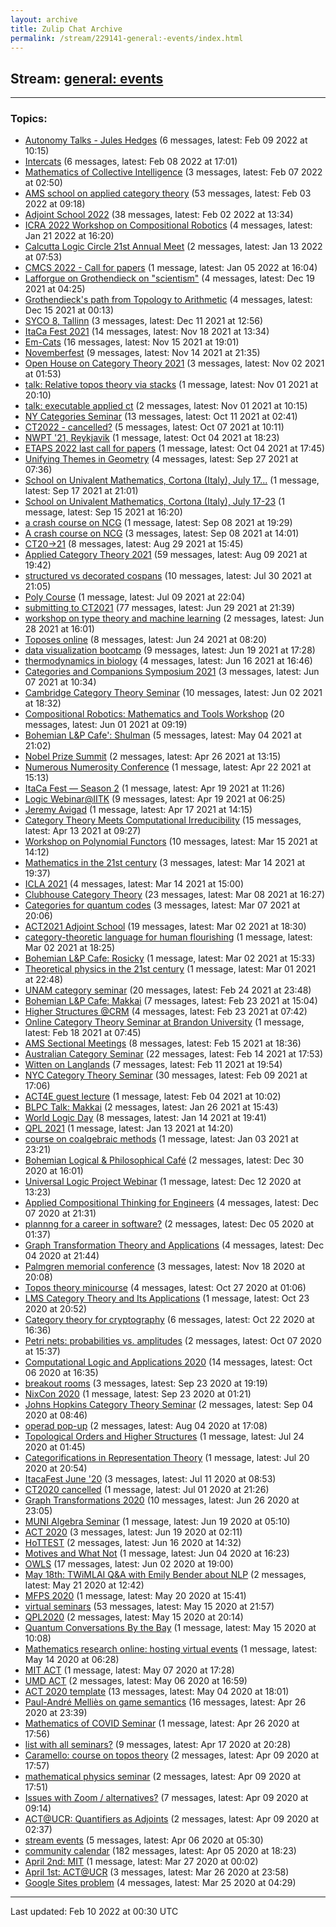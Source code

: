 ```yaml
---
layout: archive
title: Zulip Chat Archive
permalink: /stream/229141-general:-events/index.html
---
```


## Stream: [general: events](https://mattecapu.github.io/ct-zulip-archive/stream/229141-general:-events/index.html)
---

### Topics:

* [Autonomy Talks - Jules Hedges](topic/Autonomy.20Talks.20-.20Jules.20Hedges.html) (6 messages, latest: Feb 09 2022 at 10:15)
* [Intercats](topic/Intercats.html) (6 messages, latest: Feb 08 2022 at 17:01)
* [Mathematics of Collective Intelligence](topic/Mathematics.20of.20Collective.20Intelligence.html) (3 messages, latest: Feb 07 2022 at 02:50)
* [AMS school on applied category theory](topic/AMS.20school.20on.20applied.20category.20theory.html) (53 messages, latest: Feb 03 2022 at 09:18)
* [Adjoint School 2022](topic/Adjoint.20School.202022.html) (38 messages, latest: Feb 02 2022 at 13:34)
* [ICRA 2022 Workshop on Compositional Robotics](topic/ICRA.202022.20Workshop.20on.20Compositional.20Robotics.html) (4 messages, latest: Jan 21 2022 at 16:20)
* [Calcutta Logic Circle 21st Annual Meet](topic/Calcutta.20Logic.20Circle.2021st.20Annual.20Meet.html) (2 messages, latest: Jan 13 2022 at 07:53)
* [CMCS 2022 - Call for papers](topic/CMCS.202022.20-.20Call.20for.20papers.html) (1 message, latest: Jan 05 2022 at 16:04)
* [Lafforgue on Grothendieck on "scientism"](topic/Lafforgue.20on.20Grothendieck.20on.20.22scientism.22.html) (4 messages, latest: Dec 19 2021 at 04:25)
* [Grothendieck's path from Topology to Arithmetic](topic/Grothendieck's.20path.20from.20Topology.20to.20Arithmetic.html) (4 messages, latest: Dec 15 2021 at 00:13)
* [SYCO 8, Tallinn](topic/SYCO.208.2C.20Tallinn.html) (3 messages, latest: Dec 11 2021 at 12:56)
* [ItaCa Fest 2021](topic/ItaCa.20Fest.202021.html) (14 messages, latest: Nov 18 2021 at 13:34)
* [Em-Cats](topic/Em-Cats.html) (16 messages, latest: Nov 15 2021 at 19:01)
* [Novemberfest](topic/Novemberfest.html) (9 messages, latest: Nov 14 2021 at 21:35)
* [Open House on Category Theory 2021](topic/Open.20House.20on.20Category.20Theory.202021.html) (3 messages, latest: Nov 02 2021 at 01:53)
* [talk: Relative topos theory via stacks](topic/talk.3A.20Relative.20topos.20theory.20via.20stacks.html) (1 message, latest: Nov 01 2021 at 20:10)
* [talk: executable applied ct](topic/talk.3A.20executable.20applied.20ct.html) (2 messages, latest: Nov 01 2021 at 10:15)
* [NY Categories Seminar](topic/NY.20Categories.20Seminar.html) (13 messages, latest: Oct 11 2021 at 02:41)
* [CT2022 - cancelled?](topic/CT2022.20-.20cancelled.3F.html) (5 messages, latest: Oct 07 2021 at 10:11)
* [NWPT '21, Reykjavik](topic/NWPT.20'21.2C.20Reykjavik.html) (1 message, latest: Oct 04 2021 at 18:23)
* [ETAPS 2022 last call for papers](topic/ETAPS.202022.20last.20call.20for.20papers.html) (1 message, latest: Oct 04 2021 at 17:45)
* [Unifying Themes in Geometry](topic/Unifying.20Themes.20in.20Geometry.html) (4 messages, latest: Sep 27 2021 at 07:36)
* [School on Univalent Mathematics, Cortona (Italy), July 17...](topic/School.20on.20Univalent.20Mathematics.2C.20Cortona.20(Italy).2C.20July.2017.2E.2E.2E.html) (1 message, latest: Sep 17 2021 at 21:01)
* [School on Univalent Mathematics, Cortona (Italy), July 17-23](topic/School.20on.20Univalent.20Mathematics.2C.20Cortona.20(Italy).2C.20July.2017-23.html) (1 message, latest: Sep 15 2021 at 16:20)
* [a crash course on NCG](topic/a.20crash.20course.20on.20NCG.html) (1 message, latest: Sep 08 2021 at 19:29)
* [A crash course on NCG](topic/A.20crash.20course.20on.20NCG.html) (3 messages, latest: Sep 08 2021 at 14:01)
* [CT20->21](topic/CT20-.3E21.html) (8 messages, latest: Aug 29 2021 at 15:45)
* [Applied Category Theory 2021](topic/Applied.20Category.20Theory.202021.html) (59 messages, latest: Aug 09 2021 at 19:42)
* [structured vs decorated cospans](topic/structured.20vs.20decorated.20cospans.html) (10 messages, latest: Jul 30 2021 at 21:05)
* [Poly Course](topic/Poly.20Course.html) (1 message, latest: Jul 09 2021 at 22:04)
* [submitting to CT2021](topic/submitting.20to.20CT2021.html) (77 messages, latest: Jun 29 2021 at 21:39)
* [workshop on type theory and machine learning](topic/workshop.20on.20type.20theory.20and.20machine.20learning.html) (2 messages, latest: Jun 28 2021 at 16:01)
* [Toposes online](topic/Toposes.20online.html) (8 messages, latest: Jun 24 2021 at 08:20)
* [data visualization bootcamp](topic/data.20visualization.20bootcamp.html) (9 messages, latest: Jun 19 2021 at 17:28)
* [thermodynamics in biology](topic/thermodynamics.20in.20biology.html) (4 messages, latest: Jun 16 2021 at 16:46)
* [Categories and Companions Symposium 2021](topic/Categories.20and.20Companions.20Symposium.202021.html) (3 messages, latest: Jun 07 2021 at 10:34)
* [Cambridge Category Theory Seminar](topic/Cambridge.20Category.20Theory.20Seminar.html) (10 messages, latest: Jun 02 2021 at 18:32)
* [Compositional Robotics: Mathematics and Tools Workshop](topic/Compositional.20Robotics.3A.20Mathematics.20and.20Tools.20Workshop.html) (20 messages, latest: Jun 01 2021 at 09:19)
* [Bohemian L&P Cafe': Shulman](topic/Bohemian.20L.26P.20Cafe'.3A.20Shulman.html) (5 messages, latest: May 04 2021 at 21:02)
* [Nobel Prize Summit](topic/Nobel.20Prize.20Summit.html) (2 messages, latest: Apr 26 2021 at 13:15)
* [Numerous Numerosity Conference](topic/Numerous.20Numerosity.20Conference.html) (1 message, latest: Apr 22 2021 at 15:13)
* [ItaCa Fest — Season 2](topic/ItaCa.20Fest.20.E2.80.94.20Season.202.html) (1 message, latest: Apr 19 2021 at 11:26)
* [Logic Webinar@IITK](topic/Logic.20Webinar.40IITK.html) (9 messages, latest: Apr 19 2021 at 06:25)
* [Jeremy Avigad](topic/Jeremy.20Avigad.html) (1 message, latest: Apr 17 2021 at 14:15)
* [Category Theory Meets Computational Irreducibility](topic/Category.20Theory.20Meets.20Computational.20Irreducibility.html) (15 messages, latest: Apr 13 2021 at 09:27)
* [Workshop on Polynomial Functors](topic/Workshop.20on.20Polynomial.20Functors.html) (10 messages, latest: Mar 15 2021 at 14:12)
* [Mathematics in the 21st century](topic/Mathematics.20in.20the.2021st.20century.html) (3 messages, latest: Mar 14 2021 at 19:37)
* [ICLA 2021](topic/ICLA.202021.html) (4 messages, latest: Mar 14 2021 at 15:00)
* [Clubhouse Category Theory](topic/Clubhouse.20Category.20Theory.html) (23 messages, latest: Mar 08 2021 at 16:27)
* [Categories for quantum codes](topic/Categories.20for.20quantum.20codes.html) (3 messages, latest: Mar 07 2021 at 20:06)
* [ACT2021 Adjoint School](topic/ACT2021.20Adjoint.20School.html) (19 messages, latest: Mar 02 2021 at 18:30)
* [category-theoretic language for human flourishing](topic/category-theoretic.20language.20for.20human.20flourishing.html) (1 message, latest: Mar 02 2021 at 18:25)
* [Bohemian L&P Cafe: Rosicky](topic/Bohemian.20L.26P.20Cafe.3A.20Rosicky.html) (1 message, latest: Mar 02 2021 at 15:33)
* [Theoretical physics in the 21st century](topic/Theoretical.20physics.20in.20the.2021st.20century.html) (1 message, latest: Mar 01 2021 at 22:48)
* [UNAM category seminar](topic/UNAM.20category.20seminar.html) (20 messages, latest: Feb 24 2021 at 23:48)
* [Bohemian L&P Cafe: Makkai](topic/Bohemian.20L.26P.20Cafe.3A.20Makkai.html) (7 messages, latest: Feb 23 2021 at 15:04)
* [Higher Structures @CRM](topic/Higher.20Structures.20.40CRM.html) (4 messages, latest: Feb 23 2021 at 07:42)
* [Online Category Theory Seminar at Brandon University](topic/Online.20Category.20Theory.20Seminar.20at.20Brandon.20University.html) (1 message, latest: Feb 18 2021 at 07:45)
* [AMS Sectional Meetings](topic/AMS.20Sectional.20Meetings.html) (8 messages, latest: Feb 15 2021 at 18:36)
* [Australian Category Seminar](topic/Australian.20Category.20Seminar.html) (22 messages, latest: Feb 14 2021 at 17:53)
* [Witten on Langlands](topic/Witten.20on.20Langlands.html) (7 messages, latest: Feb 11 2021 at 19:54)
* [NYC Category Theory Seminar](topic/NYC.20Category.20Theory.20Seminar.html) (30 messages, latest: Feb 09 2021 at 17:06)
* [ACT4E guest lecture](topic/ACT4E.20guest.20lecture.html) (1 message, latest: Feb 04 2021 at 10:02)
* [BLPC Talk: Makkai](topic/BLPC.20Talk.3A.20Makkai.html) (2 messages, latest: Jan 26 2021 at 15:43)
* [World Logic Day](topic/World.20Logic.20Day.html) (8 messages, latest: Jan 14 2021 at 19:41)
* [QPL 2021](topic/QPL.202021.html) (1 message, latest: Jan 13 2021 at 14:20)
* [course on coalgebraic methods](topic/course.20on.20coalgebraic.20methods.html) (1 message, latest: Jan 03 2021 at 23:21)
* [Bohemian Logical & Philosophical Café](topic/Bohemian.20Logical.20.26.20Philosophical.20Caf.C3.A9.html) (2 messages, latest: Dec 30 2020 at 16:01)
* [Universal Logic Project Webinar](topic/Universal.20Logic.20Project.20Webinar.html) (1 message, latest: Dec 12 2020 at 13:23)
* [Applied Compositional Thinking for Engineers](topic/Applied.20Compositional.20Thinking.20for.20Engineers.html) (4 messages, latest: Dec 07 2020 at 21:31)
* [plannng for a career in software?](topic/plannng.20for.20a.20career.20in.20software.3F.html) (2 messages, latest: Dec 05 2020 at 01:37)
* [Graph Transformation Theory and Applications](topic/Graph.20Transformation.20Theory.20and.20Applications.html) (4 messages, latest: Dec 04 2020 at 21:44)
* [Palmgren memorial conference](topic/Palmgren.20memorial.20conference.html) (3 messages, latest: Nov 18 2020 at 20:08)
* [Topos theory minicourse](topic/Topos.20theory.20minicourse.html) (4 messages, latest: Oct 27 2020 at 01:06)
* [LMS Category Theory and Its Applications](topic/LMS.20Category.20Theory.20and.20Its.20Applications.html) (1 message, latest: Oct 23 2020 at 20:52)
* [Category theory for cryptography](topic/Category.20theory.20for.20cryptography.html) (6 messages, latest: Oct 22 2020 at 16:36)
* [Petri nets: probabilities vs. amplitudes](topic/Petri.20nets.3A.20probabilities.20vs.2E.20amplitudes.html) (2 messages, latest: Oct 07 2020 at 15:37)
* [Computational Logic and Applications 2020](topic/Computational.20Logic.20and.20Applications.202020.html) (14 messages, latest: Oct 06 2020 at 16:35)
* [breakout rooms](topic/breakout.20rooms.html) (3 messages, latest: Sep 23 2020 at 19:19)
* [NixCon 2020](topic/NixCon.202020.html) (1 message, latest: Sep 23 2020 at 01:21)
* [Johns Hopkins Category Theory Seminar](topic/Johns.20Hopkins.20Category.20Theory.20Seminar.html) (2 messages, latest: Sep 04 2020 at 08:46)
* [operad pop-up](topic/operad.20pop-up.html) (2 messages, latest: Aug 04 2020 at 17:08)
* [Topological Orders and Higher Structures](topic/Topological.20Orders.20and.20Higher.20Structures.html) (1 message, latest: Jul 24 2020 at 01:45)
* [Categorifications in Representation Theory](topic/Categorifications.20in.20Representation.20Theory.html) (1 message, latest: Jul 20 2020 at 20:54)
* [ItacaFest June '20](topic/ItacaFest.20June.20'20.html) (3 messages, latest: Jul 11 2020 at 08:53)
* [CT2020 cancelled](topic/CT2020.20cancelled.html) (1 message, latest: Jul 01 2020 at 21:26)
* [Graph Transformations 2020](topic/Graph.20Transformations.202020.html) (10 messages, latest: Jun 26 2020 at 23:05)
* [MUNI Algebra Seminar](topic/MUNI.20Algebra.20Seminar.html) (1 message, latest: Jun 19 2020 at 05:10)
* [ACT 2020](topic/ACT.202020.html) (3 messages, latest: Jun 19 2020 at 02:11)
* [HoTTEST](topic/HoTTEST.html) (2 messages, latest: Jun 16 2020 at 14:32)
* [Motives and What Not](topic/Motives.20and.20What.20Not.html) (1 message, latest: Jun 04 2020 at 16:23)
* [OWLS](topic/OWLS.html) (17 messages, latest: Jun 02 2020 at 19:00)
* [May 18th: TWiMLAI Q&A with Emily Bender about NLP](topic/May.2018th.3A.20TWiMLAI.20Q.26A.20with.20Emily.20Bender.20about.20NLP.html) (2 messages, latest: May 21 2020 at 12:42)
* [MFPS 2020](topic/MFPS.202020.html) (1 message, latest: May 20 2020 at 15:41)
* [virtual seminars](topic/virtual.20seminars.html) (53 messages, latest: May 15 2020 at 21:57)
* [QPL2020](topic/QPL2020.html) (2 messages, latest: May 15 2020 at 20:14)
* [Quantum Conversations By the Bay](topic/Quantum.20Conversations.20By.20the.20Bay.html) (1 message, latest: May 15 2020 at 10:08)
* [Mathematics research online: hosting virtual events](topic/Mathematics.20research.20online.3A.20hosting.20virtual.20events.html) (1 message, latest: May 14 2020 at 06:28)
* [MIT ACT](topic/MIT.20ACT.html) (1 message, latest: May 07 2020 at 17:28)
* [UMD ACT](topic/UMD.20ACT.html) (2 messages, latest: May 06 2020 at 16:59)
* [ACT 2020 template](topic/ACT.202020.20template.html) (13 messages, latest: May 04 2020 at 18:01)
* [Paul-André Melliès on game semantics](topic/Paul-Andr.C3.A9.20Melli.C3.A8s.20on.20game.20semantics.html) (16 messages, latest: Apr 26 2020 at 23:39)
* [Mathematics of COVID Seminar](topic/Mathematics.20of.20COVID.20Seminar.html) (1 message, latest: Apr 26 2020 at 17:56)
* [list with all seminars?](topic/list.20with.20all.20seminars.3F.html) (9 messages, latest: Apr 17 2020 at 20:28)
* [Caramello: course on topos theory](topic/Caramello.3A.20course.20on.20topos.20theory.html) (2 messages, latest: Apr 09 2020 at 17:57)
* [mathematical physics seminar](topic/mathematical.20physics.20seminar.html) (2 messages, latest: Apr 09 2020 at 17:51)
* [Issues with Zoom / alternatives?](topic/Issues.20with.20Zoom.20.2F.20alternatives.3F.html) (7 messages, latest: Apr 09 2020 at 09:14)
* [ACT@UCR: Quantifiers as Adjoints](topic/ACT.40UCR.3A.20Quantifiers.20as.20Adjoints.html) (2 messages, latest: Apr 09 2020 at 02:37)
* [stream events](topic/stream.20events.html) (5 messages, latest: Apr 06 2020 at 05:30)
* [community calendar](topic/community.20calendar.html) (182 messages, latest: Apr 05 2020 at 18:23)
* [April 2nd: MIT](topic/April.202nd.3A.20MIT.html) (1 message, latest: Mar 27 2020 at 00:02)
* [April 1st: ACT@UCR](topic/April.201st.3A.20ACT.40UCR.html) (3 messages, latest: Mar 26 2020 at 23:58)
* [Google Sites problem](topic/Google.20Sites.20problem.html) (4 messages, latest: Mar 25 2020 at 04:29)

<hr><p>Last updated: Feb 10 2022 at 00:30 UTC</p>